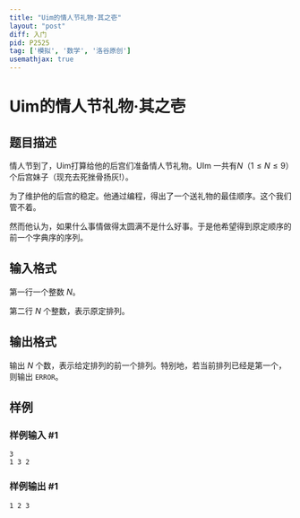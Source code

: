 ```yaml
---
title: "Uim的情人节礼物·其之壱"
layout: "post"
diff: 入门
pid: P2525
tag: ['模拟', '数学', '洛谷原创']
usemathjax: true
---
```


# Uim的情人节礼物·其之壱
## 题目描述

情人节到了，Uim打算给他的后宫们准备情人节礼物。UIm 一共有$N$（$1\le N\le 9$）个后宫妹子（现充去死挫骨扬灰!）。

为了维护他的后宫的稳定。他通过编程，得出了一个送礼物的最佳顺序。这个我们管不着。

然而他认为，如果什么事情做得太圆满不是什么好事。于是他希望得到原定顺序的前一个字典序的序列。

## 输入格式

第一行一个整数 $N$。

第二行 $N$ 个整数，表示原定排列。

## 输出格式

输出 $N$ 个数，表示给定排列的前一个排列。特别地，若当前排列已经是第一个，则输出 `ERROR`。

## 样例

### 样例输入 #1
```
3
1 3 2
```
### 样例输出 #1
```
1 2 3
```
